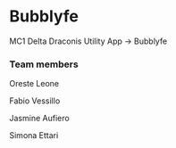 # Bubblyfe
MC1 Delta Draconis Utility App -> Bubblyfe

### Team members
Oreste Leone

Fabio Vessillo

Jasmine Aufiero

Simona Ettari
